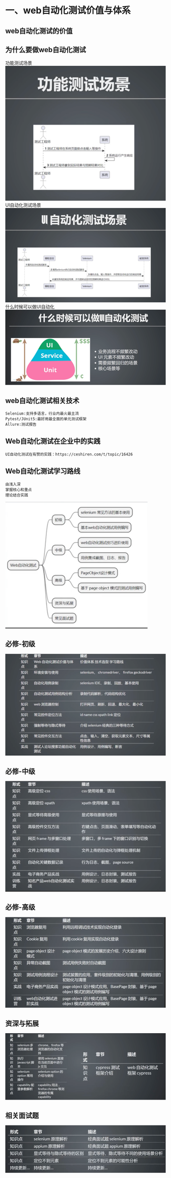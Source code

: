 # 一、web自动化测试价值与体系

## web自动化测试的价值

## 为什么要做web自动化测试
功能测试场景
![img.png](img.png)
UI自动化测试场景
![img_1.png](img_1.png)
什么时候可以做UI自动化
![img_2.png](img_2.png)

## web自动化测试相关技术
    Selenium:支持多语言，行业内最火最主流
    Pytest/JUnit5:最好用最全面的单元测试框架
    Allure:测试报告

## Web自动化测试在企业中的实践
    UI自动化测试在有赞的实践：https://ceshiren.com/t/topic/16426

## Web自动化测试学习路线
    由浅入深
    掌握核心和重点
    理论结合实践
![img_3.png](img_3.png)

## 必修-初级
![img_4.png](img_4.png)

## 必修-中级
![img_5.png](img_5.png)

## 必修-高级

![img_6.png](img_6.png)

## 资深与拓展

![img_7.png](img_7.png)

## 相关面试题

![img_8.png](img_8.png)
